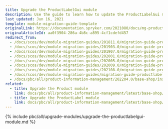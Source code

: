 ```yaml
---
title: Upgrade the ProductLabelGui module
description: Use the guide to learn how to update the ProductLabelGui module to a newer version.
last_updated: Jun 16, 2021
template: module-migration-guide-template
originalLink: https://documentation.spryker.com/2021080/docs/mg-product-label-gui
originalArticleId: aa0f3904-286a-4b8c-a895-4cf1cdefd457
redirect_from:
  - /docs/scos/dev/module-migration-guides/201811.0/migration-guide-productlabelgui.html
  - /docs/scos/dev/module-migration-guides/201903.0/migration-guide-productlabelgui.html
  - /docs/scos/dev/module-migration-guides/201907.0/migration-guide-productlabelgui.html
  - /docs/scos/dev/module-migration-guides/202001.0/migration-guide-productlabelgui.html
  - /docs/scos/dev/module-migration-guides/202005.0/migration-guide-productlabelgui.html
  - /docs/scos/dev/module-migration-guides/202009.0/migration-guide-productlabelgui.html
  - /docs/scos/dev/module-migration-guides/202108.0/migration-guide-productlabelgui.html
  - /docs/scos/dev/module-migration-guides/migration-guide-productlabelgui.html
  - /docs/pbc/all/product-information-management/202204.0/base-shop/install-and-upgrade/upgrade-modules/upgrade-the-productlabelgui-module.html
related:
  - title: Upgrade the Product module
    link: docs/pbc/all/product-information-management/latest/base-shop/install-and-upgrade/upgrade-modules/upgrade-the-product-module.html
  - title: Upgrade the ProductLabel module
    link: docs/pbc/all/product-information-management/latest/base-shop/install-and-upgrade/upgrade-modules/upgrade-the-productlabel-module.html
---
```


{% include pbc/all/upgrade-modules/upgrade-the-productlabelgui-module.md %} <!-- To edit, see /_includes/pbc/all/upgrade-modules/upgrade-the-productlabelgui-module.md -->
